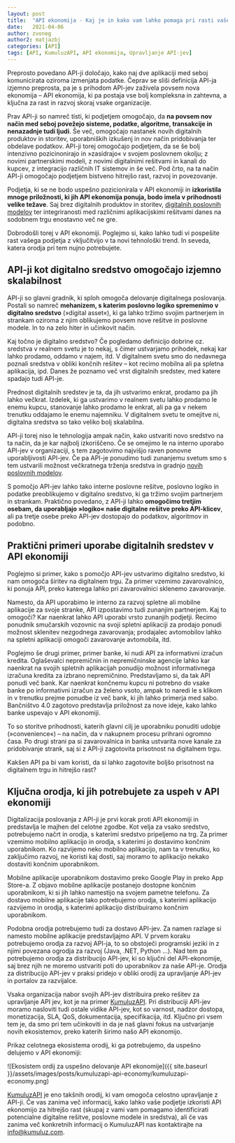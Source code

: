 ```yaml
---
layout: post
title:  "API ekonomija - Kaj je in kako vam lahko pomaga pri rasti vašega podjetja?"
date:   2021-04-06
author: zvoneg
author2: matjazbj
categories: [API]
tags: [API, KumuluzAPI, API ekonomija, Upravljanje API-jev]
---
```


Preprosto povedano API-ji določajo, kako naj dve aplikaciji med seboj komunicirata oziroma izmenjata podatke. Čeprav se 
sliši definicija API-ja izjemno preprosta, pa je s prihodom API-jev zaživela povsem nova ekonomija – API ekonomija, ki 
pa postaja vse bolj kompleksna in zahtevna, a ključna za rast in razvoj skoraj vsake organizacije. 


<!--more-->

Prav API-ji so namreč tisti, ki podjetjem omogočajo, da **na povsem nov način med seboj povežejo sisteme, podatke, 
algoritme, transakcije in nenazadnje tudi ljudi**. Še več, omogočajo nastanek novih digitalnih produktov in storitev, 
uporabniških izkušenj in nov način pridobivanja ter obdelave podatkov. API-ji torej omogočajo podjetjem, da se še bolj 
intenzivno pozicinonirajo in »zasidrajo« v svojem poslovnem okolju; z novimi partnerskimi modeli, z novimi digitalnimi 
rešitvami in kanali do kupcev, z integracijo različnih IT sistemov in še več. Pod črto, na ta način API-ji omogočajo 
podjetjem bistveno hitrejšo rast, razvoj in povezovanje. 


Podjetja, ki se ne bodo uspešno pozicionirala v API ekonomiji in **izkoristila mnoge priložnosti, ki jih API ekonomija 
ponuja, bodo imela v prihodnosti velike težave**. Saj brez digitalnih produktov in storitev, <u>digitalnih poslovnih modelov</u> 
ter integriranosti med različnimi aplikacijskimi rešitvami danes na sodobnem trgu enostavno več ne gre.
 

Dobrodošli torej v API ekonomiji. Poglejmo si, kako lahko tudi vi pospešite rast vašega podjetja z vključitvijo v ta 
novi tehnološki trend. In seveda, katera orodja pri tem nujno potrebujete.

## API-ji kot digitalno sredstvo omogočajo izjemno skalabilnost

API-ji so glavni gradnik, ki sploh omogoča delovanje digitalnega poslovanja. Postali so namreč **mehanizem, s katerim 
poslovno logiko spremenimo v digitalno sredstvo** (»digital asset«), ki ga lahko tržimo svojim partnerjem in strankam 
oziroma z njim oblikujemo povsem nove rešitve in poslovne modele. In to na zelo hiter in učinkovit način.


Kaj točno je digitalno sredstvo? Če pogledamo definicijo dobrine oz. sredstva v realnem svetu je to nekaj, s čimer 
ustvarjamo prihodek, nekaj kar lahko prodamo, oddamo v najem, itd. V digitalnem svetu smo do nedavnega poznali sredstva 
v obliki končnih rešitev – kot recimo mobilna ali pa spletna aplikacija, ipd. Danes že poznamo več vrst digitalnih 
sredstev, med katere spadajo tudi API-je.


Prednost digitalnih sredstev je ta, da jih ustvarimo enkrat, prodamo pa jih lahko večkrat. Izdelek, ki ga ustvarimo 
v realnem svetu lahko prodamo le enemu kupcu, stanovanje lahko prodamo le enkrat, ali pa ga v nekem trenutku oddajamo 
le enemu najemniku. V digitalnem svetu te omejitve ni, digitalna sredstva so tako veliko bolj skalabilna.


API-ji torej niso le tehnologija ampak način, kako ustvariti novo sredstvo na ta način, da je kar najbolj izkoriščeno. 
Če se omejimo le na interno uporabo API-jev v organizaciji, s tem zagotovimo najvišjo raven ponovne uporabljivosti API-jev. Če 
pa API-je ponudimo tudi zunanjemu svetum smo s tem ustvarili možnost večkratnega trženja sredstva in gradnjo <u>novih 
poslovnih modelov</u>.

S pomočjo API-jev lahko tako interne poslovne rešitve, poslovno logiko in podatke preoblikujemo v digitalno sredstvo, 
ki ga tržimo svojim partnerjem in strankam. Praktično povedano, z API-ji lahko **omogočimo tretjim osebam, da 
uporabljajo »logiko« naše digitalne rešitve preko API-klicev**, ali pa tretje osebe preko API-jev dostopajo do podatkov, 
algoritmov in podobno.


## Praktični primeri uporabe digitalnih sredstev v API ekonomiji

Poglejmo si primer, kako s pomočjo API-jev ustvarimo digitalno sredstvo, ki nam omogoča širitev na digitalnem 
trgu. Za primer vzemimo zavarovalnico, ki ponuja API, preko katerega lahko pri zavarovalnici sklenemo zavarovanje. 


Namesto, da API uporabimo le interno za razvoj spletne ali mobilne aplikacije za svoje stranke, API izpostavimo 
tudi zunanjim partnerjem. Kaj to omogoči? Kar naenkrat lahko API uporabi vrsto zunanjih podjetji. Recimo ponudnik 
smučarskih vozovnic na svoji spletni aplikaciji za prodajo ponudi možnost sklenitev nezgodnega zavarovanja; prodajalec 
avtomobilov lahko na spletni aplikaciji omogoči zavarovanje avtomobila, itd.
 

Poglejmo še drugi primer, primer banke, ki nudi API za informativni izračun kredita. Oglaševalci nepremičnin in 
nepremičninske agencije lahko kar naenkrat na svojih spletnih aplikacijah ponudijo možnost informativnega izračuna 
kredita za izbrano nepremičnino. Predstavljamo si, da tak API ponudi več bank. Kar naenkrat končnemu kupcu ni potrebno 
do vsake banke po informativni izračun za želeno vsoto, ampak to naredi le s klikom in v trenutku prejme ponudbe iz več 
bank, ki jih lahko primerja med sabo. Bančništvo 4.0 zagotovo predstavlja priložnost za nove ideje, kako lahko banke uspevajo v API ekonomiji.  


To so storitve prihodnosti, katerih glavni cilj je uporabniku ponuditi udobje (»convenience«) – na način, da v nakupnem 
procesu prihrani ogromno časa. Po drugi strani pa si zavarovalnica in banka ustvarita nove kanale za pridobivanje 
strank, saj si z API-ji zagotovita prisotnost na digitalnem trgu.


Kakšen API pa bi vam koristi, da si lahko zagotovite boljšo prisotnost na digitalnem trgu in hitrejšo rast?

## Ključna orodja, ki jih potrebujete za uspeh v API ekonomiji

Digitalizacija poslovanja z API-ji je prvi korak proti API ekonomiji in predstavlja le majhen del celotne zgodbe. 
Kot velja za vsako sredstvo, potrebujemo načrt in orodja, s katerimi sredstvo pripeljemo na trg. Za primer vzemimo 
mobilno aplikacijo in orodja, s katerimi jo dostavimo končnim uporabnikom. Ko razvijemo neko mobilno aplikacijo, nam 
ta v trenutku, ko zaključimo razvoj, ne koristi kaj dosti, saj moramo to aplikacijo nekako dostaviti končnim 
uporabnikom.

Mobilne aplikacije uporabnikom dostavimo preko Google Play in preko App Store-a. Z objavo mobilne aplikacije postanejo 
dostopne končnim uporabnikom, ki si jih lahko namestijo na svojem pametne telefonu. Za dostavo mobilne aplikacije tako 
potrebujemo orodja, s katerimi aplikacijo razvijemo in orodja, s katerimi aplikacijo distribuiramo končnim uporabnikom.


Podobna orodja potrebujemo tudi za dostavo API-jev. Za namen razlage si namesto mobilne aplikacije predstavljajmo API. 
V prvem koraku potrebujemo orodja za razvoj API-ja, to so obstoječi programski jeziki in z njimi povezana ogrodja za 
razvoj (Java, .NET, Python ...). Nad tem pa potrebujemo orodja za distribucijo API-jev, ki so ključni del 
API-ekonomije, saj brez njih ne moremo ustvariti poti do uporabnikov za naše API-je. Orodja za distribucijo API-jev 
v praksi pridejo v obliki orodij za upravljanje API-jev in portalov za razvijalce.


Vsaka organizacija nabor svojih API-jev distribuira preko rešitev za upravljanje API jev, kot je na primer 
<u>KumuluzAPI</u>. Pri distribuciji API-jev moramo nasloviti tudi ostale vidike API-jev, kot so varnost, nadzor 
dostopa, monetizacija, SLA, QoS, dokumentacija, specifikacija, itd. Ključno pri vsem tem je, da smo pri tem učinkoviti 
in da je naš glavni fokus na ustvarjanje novih ekosistemov, preko katerih širimo našo API ekonomijo.

Prikaz celotnega ekosistema orodij, ki ga potrebujemo, da uspešno delujemo v API ekonomiji:

![Ekosistem ordij za uspešno delovanje API ekonomije]({{ site.baseurl }}/assets/images/posts/kumuluzapi-api-economy/kumuluzapi-economy.png)

[KumuluzAPI](https://api.kumuluz.com/) je eno takšnih orodij, ki vam omogoča celostno upravljanje z API-ji. Če vas zanima več informacij, 
kako lahko vaše podjetje izkoristi API ekonomijo za hitrejšo rast (skupaj z vami vam pomagamo identificirati potencialne 
digitalne rešitve, poslovne modele in sredstva), ali če vas zanima več konkretnih informacij o KumuluzAPI nas
kontaktirajte na <info@kumuluz.com>.

